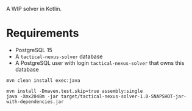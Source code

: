 A WIP solver in Kotlin.

# Requirements

- PostgreSQL 15
- A `tactical-nexus-solver` database 
- A PostgreSQL user with login `tactical-nexus-solver` that owns this database

```console
mvn clean install exec:java
```

```console
mvn install -Dmaven.test.skip=true assembly:single
java -Xmx2048m -jar target/tactical-nexus-solver-1.0-SNAPSHOT-jar-with-dependencies.jar  
```